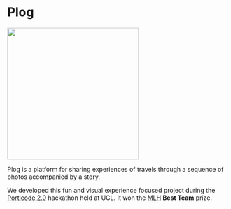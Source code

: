 # Plog
<img src='https://github.com/alexdmtr/plog/blob/master/public/images/pic01.jpg?raw=true' height='300px' />

Plog is a platform for sharing experiences of travels through a sequence of photos accompanied by a story. 

We developed this fun and visual experience focused project during the [Porticode 2.0](https://porticode.io/) hackathon held at UCL. It won the [MLH](https://mlh.io/) **Best Team** prize. 
